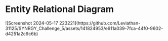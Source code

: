 <h1>Entity Relational Diagram</h1>
![Screenshot 2024-05-17 223221](https://github.com/Leviathan-31125/SYNRGY_Challenge_5/assets/141824953/e611a039-7fca-44f0-9602-d4251a2c9c6b)
